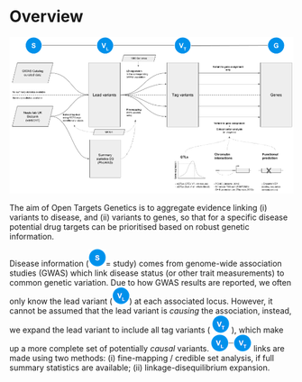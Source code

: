 # Overview

![Schematic outlining the data model and main data sources used in Open Targets Genetics](../.gitbook/assets/genetic-portal-data-overview-figure%20%282%29.png)

The aim of Open Targets Genetics is to aggregate evidence linking \(i\) variants to disease, and \(ii\) variants to genes, so that for a specific disease potential drug targets can be prioritised based on robust genetic information.

Disease information \(![](../.gitbook/assets/s_30.png)= study\) comes from genome-wide association studies \(GWAS\) which link disease status \(or other trait measurements\) to common genetic variation. Due to how GWAS results are reported, we often only know the lead variant  \(![](../.gitbook/assets/vl_30%20%281%29.png)\) at each associated locus. However, it cannot be assumed that the lead variant is _causing_ the association, instead, we expand the lead variant to include all tag variants \( ![](../.gitbook/assets/vt_30.png) \), which make up a more complete set of potentially _causal_ variants. ![](../.gitbook/assets/vl-vt.png) links are made using two methods: \(i\) fine-mapping / credible set analysis, if full summary statistics are available; \(ii\) linkage-disequilibrium expansion.

